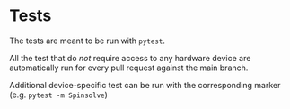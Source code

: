 # Tests

The tests are meant to be run with `pytest`.

All the test that do *not* require access to any hardware device are automatically run for every pull request against
the main branch.

Additional device-specific test can be run with the corresponding marker (e.g. `pytest -m Spinsolve`)
